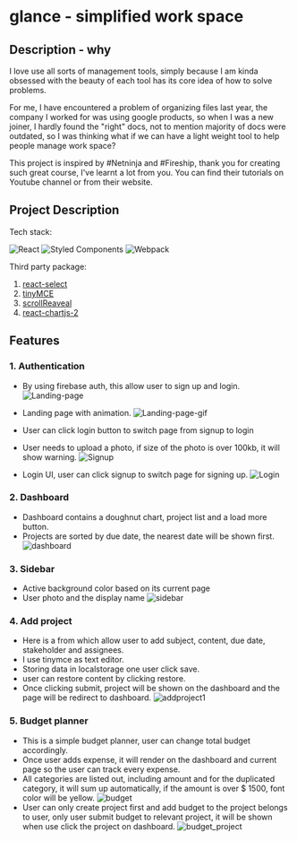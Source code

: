 # glance - simplified work space

## Description - why

I love use all sorts of management tools, simply because I am kinda obsessed with the beauty of each tool has its core idea of how to solve problems.

For me, I have encountered a problem of organizing files last year, the company I worked for was using google products, so when I was a new joiner, I hardly found the "right" docs, not to mention majority of docs were outdated, so I was thinking what if we can have a light weight tool to help people manage work space?

This project is inspired by #Netninja and #Fireship, thank you for creating such great course, I've learnt a lot from you. You can find their tutorials on Youtube channel or from their website.

## Project Description

Tech stack:

![React](https://img.shields.io/badge/react-%2320232a.svg?style=for-the-badge&logo=react&logoColor=%2361DAFB) ![Styled Components](https://img.shields.io/badge/styled--components-DB7093?style=for-the-badge&logo=styled-components&logoColor=white) ![Webpack](https://img.shields.io/badge/webpack-%238DD6F9.svg?style=for-the-badge&logo=webpack&logoColor=black)

Third party package:

1. [react-select](https://react-select.com/home)
2. [tinyMCE](https://www.tiny.cloud/docs/tinymce/6/)
3. [scrollReaveal](https://scrollrevealjs.org/)
4. [react-chartjs-2](https://react-chartjs-2.js.org/)

## Features

### 1. Authentication

- By using firebase auth, this allow user to sign up and login.
  ![Landing-page](src/docs/Landing-page.png)

- Landing page with animation.
  ![Landing-page-gif](src/docs/landing-page.gif)
- User can click login button to switch page from signup to login
- User needs to upload a photo, if size of the photo is over 100kb, it will show warning.
  ![Signup](src/docs/sign-up.png)
- Login UI, user can click signup to switch page for signing up.
  ![Login](src/docs/login.png)

### 2. Dashboard

- Dashboard contains a doughnut chart, project list and a load more button.
- Projects are sorted by due date, the nearest date will be shown first.
  ![dashboard](src/docs/dashboard.png)

### 3. Sidebar

- Active background color based on its current page
- User photo and the display name
  ![sidebar](src/docs/sidebar.png)

### 4. Add project

- Here is a from which allow user to add subject, content, due date, stakeholder and assignees.
- I use tinymce as text editor.
- Storing data in localstorage one user click save.
- user can restore content by clicking restore.
- Once clicking submit, project will be shown on the dashboard and the page will be redirect to dashboard.
  ![addproject1](src/docs/addproject-1.png)

### 5. Budget planner

- This is a simple budget planner, user can change total budget accordingly.
- Once user adds expense, it will render on the dashboard and current page so the user can track every expense.
- All categories are listed out, including amount and for the duplicated category, it will sum up automatically, if the amount is over $ 1500, font color will be yellow.
  ![budget](src/docs/budget.png)
- User can only create project first and add budget to the project belongs to user, only user submit budget to relevant project, it will be shown when use click the project on dashboard.
  ![budget_project](src/docs/budget_project.png)
